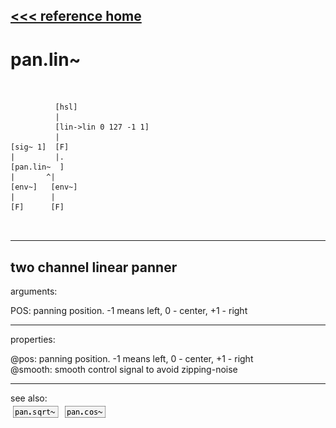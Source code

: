 [<<< reference home](ceammc_lib.md)
---

# pan.lin~

```


          [hsl]
          |
          [lin->lin 0 127 -1 1]
          |
[sig~ 1]  [F]
|         |.
[pan.lin~  ]
|       ^|
[env~]   [env~]
|        |
[F]      [F]

            
```
---
two channel linear panner
---
arguments:

POS: panning position. -1 means
            left, 0 - center, +1 - right<br>

---
properties:

@pos: panning
            position. -1 means left, 0 - center, +1 - right<br>
@smooth: smooth control signal to avoid zipping-noise<br>

---
see also:<br>
[![pan.sqrt~](img/object_pan.sqrt~.png)](pan.sqrt~.md)
[![pan.cos~](img/object_pan.cos~.png)](pan.cos~.md)
